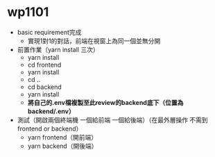 # wp1101
- basic requirement完成
  - 實現1對1的對話，前端在視窗上為同一個並無分開
- 前置作業（yarn install 三次）
  - yarn install 
  - cd frontend
  - yarn install
  - cd ..
  - cd backend 
  - yarn install
  - **將自己的.env檔複製至此review的backend底下（位置為backend/.env）** 
- 測試（開啟兩個終端機 一個給前端 一個給後端）（在最外層操作 不需到frontend or backend）
  - yarn frontend（開前端）
  - yarn backend（開後端）
